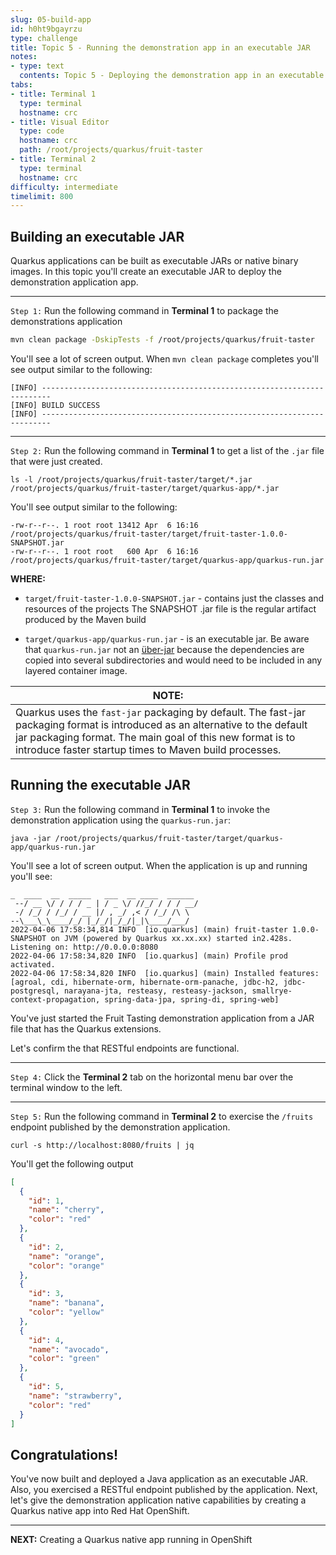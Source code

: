 ```yaml
---
slug: 05-build-app
id: h0ht9bgayrzu
type: challenge
title: Topic 5 - Running the demonstration app in an executable JAR
notes:
- type: text
  contents: Topic 5 - Deploying the demonstration app in an executable JAR
tabs:
- title: Terminal 1
  type: terminal
  hostname: crc
- title: Visual Editor
  type: code
  hostname: crc
  path: /root/projects/quarkus/fruit-taster
- title: Terminal 2
  type: terminal
  hostname: crc
difficulty: intermediate
timelimit: 800
---
```

## Building an executable JAR

Quarkus applications can be built as executable JARs or native binary images. In this topic you'll create an executable JAR to deploy the demonstration application app.

----

`Step 1:` Run the following command in **Terminal 1** to package the demonstrations application

```bash
mvn clean package -DskipTests -f /root/projects/quarkus/fruit-taster
```

You'll see a lot of screen output. When `mvn clean package` completes you'll see output similar to the following:

```
[INFO] ------------------------------------------------------------------------
[INFO] BUILD SUCCESS
[INFO] ------------------------------------------------------------------------
```

----

`Step 2:` Run the following command in **Terminal 1** to get a list of the `.jar` file that were just created.

```
ls -l /root/projects/quarkus/fruit-taster/target/*.jar /root/projects/quarkus/fruit-taster/target/quarkus-app/*.jar
```

You'll see output similar to the following:

```
-rw-r--r--. 1 root root 13412 Apr  6 16:16 /root/projects/quarkus/fruit-taster/target/fruit-taster-1.0.0-SNAPSHOT.jar
-rw-r--r--. 1 root root   600 Apr  6 16:16 /root/projects/quarkus/fruit-taster/target/quarkus-app/quarkus-run.jar
```

**WHERE:**

* `target/fruit-taster-1.0.0-SNAPSHOT.jar` - contains just the classes and resources of the projects The SNAPSHOT .jar file is the regular artifact produced by the Maven build

* `target/quarkus-app/quarkus-run.jar` - is an executable jar. Be aware that `quarkus-run.jar` not an [über-jar](https://developers.redhat.com/blog/2017/08/24/the-skinny-on-fat-thin-hollow-and-uber) because the dependencies are copied into several subdirectories and would need to be included in any layered container image.

|NOTE:|
|----|
|Quarkus uses the `fast-jar` packaging by default. The fast-jar packaging format is introduced as an alternative to the default jar packaging format. The main goal of this new format is to introduce faster startup times to Maven build processes.

## Running the executable JAR

`Step 3:` Run the following command in **Terminal 1** to invoke the demonstration application using the `quarkus-run.jar`:

```
java -jar /root/projects/quarkus/fruit-taster/target/quarkus-app/quarkus-run.jar
```

You'll see a lot of screen output. When the application is up and running you'll see:

```
_  ____  __  _____   ___  __ ____  ______
 --/ __ \/ / / / _ | / _ \/ //_/ / / / __/
 -/ /_/ / /_/ / __ |/ , _/ ,< / /_/ /\ \
--\___\_\____/_/ |_/_/|_/_/|_|\____/___/
2022-04-06 17:58:34,814 INFO  [io.quarkus] (main) fruit-taster 1.0.0-SNAPSHOT on JVM (powered by Quarkus xx.xx.xx) started in2.428s. Listening on: http://0.0.0.0:8080
2022-04-06 17:58:34,820 INFO  [io.quarkus] (main) Profile prod activated.
2022-04-06 17:58:34,820 INFO  [io.quarkus] (main) Installed features: [agroal, cdi, hibernate-orm, hibernate-orm-panache, jdbc-h2, jdbc-postgresql, narayana-jta, resteasy, resteasy-jackson, smallrye-context-propagation, spring-data-jpa, spring-di, spring-web]
```

You've just started the Fruit Tasting demonstration application from a JAR file that has the Quarkus extensions.

Let's confirm the that RESTful endpoints are functional.

----

`Step 4:` Click the **Terminal 2** tab on the horizontal menu bar over the terminal window to the left.

----

`Step 5:` Run the following command in **Terminal 2** to exercise the `/fruits` endpoint published by the demonstration application.

```
curl -s http://localhost:8080/fruits | jq
```

You'll get the following output

```json
[
  {
    "id": 1,
    "name": "cherry",
    "color": "red"
  },
  {
    "id": 2,
    "name": "orange",
    "color": "orange"
  },
  {
    "id": 3,
    "name": "banana",
    "color": "yellow"
  },
  {
    "id": 4,
    "name": "avocado",
    "color": "green"
  },
  {
    "id": 5,
    "name": "strawberry",
    "color": "red"
  }
]
```

## Congratulations!

You've now built and deployed a Java application as an executable JAR. Also, you exercised a RESTful endpoint published by the application. Next, let's give the demonstration application native capabilities by creating a Quarkus native app into Red Hat OpenShift.

----

**NEXT:** Creating a Quarkus native app running in OpenShift
